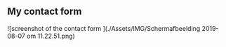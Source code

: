 ## My contact form

![screenshot of the contact form ](./Assets/IMG/Schermafbeelding 2019-08-07 om 11.22.51.png)